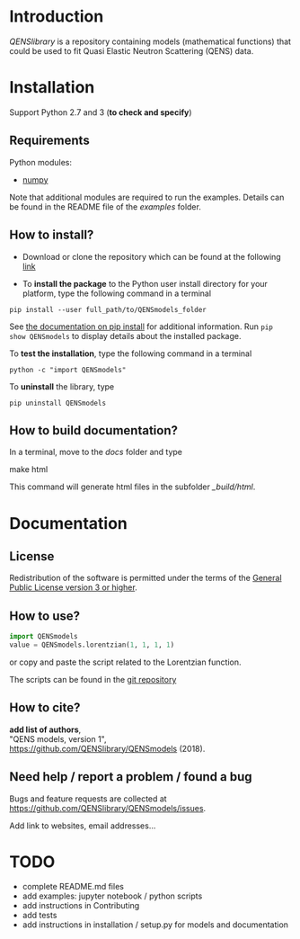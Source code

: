 # Introduction

*QENSlibrary* is a repository containing models (mathematical functions) that
could be used to fit Quasi Elastic Neutron Scattering (QENS) data.

# Installation


Support Python 2.7 and 3 (**to check and specify**)


## Requirements

Python modules:
- [numpy](http://www.numpy.org/)

Note that additional modules are required to run the examples. Details can be
found in the README file of the *examples* folder.

## How to install?

- Download or clone the repository which can be found at the following [link](https://github.com/QENSlibrary/QENSmodels)

- To **install the package** to the Python user install directory for your platform, type the following
command in a terminal

```
pip install --user full_path/to/QENSmodels_folder
```
See [the documentation on pip install](https://pip.pypa.io/en/stable/reference/pip_install/#editable-installs) for additional information. Run `pip show QENSmodels` to display details about the installed package.

To **test the installation**, type the following command in a terminal

```
python -c "import QENSmodels"
```

To **uninstall** the library, type

```
pip uninstall QENSmodels
```

## How to build documentation?

In a terminal, move to the *docs* folder and type

   make html

This command will generate html files in the subfolder *_build/html*.

# Documentation


## License

Redistribution of the software is permitted under the terms of the [General Public License version 3 or higher](https://www.gnu.org/licenses/gpl-3.0.en.html).

## How to use?

```python
import QENSmodels
value = QENSmodels.lorentzian(1, 1, 1, 1)

```
or copy and paste the script related to the Lorentzian function.

The scripts can be found in the [git repository](https://github.com/QENSlibrary/QENSmodels)

## How to cite?

**add list of authors**,<br>
"QENS models, version 1",<br>
https://github.com/QENSlibrary/QENSmodels (2018).

## Need help / report a problem / found a bug

Bugs and feature requests are collected at https://github.com/QENSlibrary/QENSmodels/issues.

Add link to websites, email addresses...


# TODO

- complete README.md files
- add examples: jupyter notebook / python scripts
- add instructions in Contributing
- add tests
- add instructions in installation / setup.py for models and documentation
